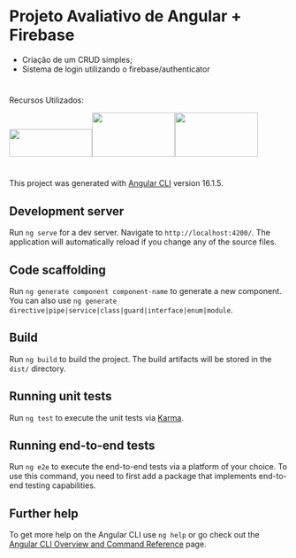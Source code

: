 # Projeto Avaliativo de Angular + Firebase 


- Criação de um CRUD simples;
- Sistema de login utilizando o firebase/authenticator

#

Recursos Utilizados:

<img src="https://upload.wikimedia.org/wikipedia/commons/thumb/c/ca/AngularJS_logo.svg/2560px-AngularJS_logo.svg.png" width="150px" height="50px"><img src="https://cdn.jsdelivr.net/gh/devicons/devicon/icons/nodejs/nodejs-original-wordmark.svg" width="150px" height="80px"/><img src="https://kortkamp.dev/ts_logo.png" width="150px" height="80px">
                

#
This project was generated with [Angular CLI](https://github.com/angular/angular-cli) version 16.1.5.

## Development server

Run `ng serve` for a dev server. Navigate to `http://localhost:4200/`. The application will automatically reload if you change any of the source files.

## Code scaffolding

Run `ng generate component component-name` to generate a new component. You can also use `ng generate directive|pipe|service|class|guard|interface|enum|module`.

## Build

Run `ng build` to build the project. The build artifacts will be stored in the `dist/` directory.

## Running unit tests

Run `ng test` to execute the unit tests via [Karma](https://karma-runner.github.io).

## Running end-to-end tests

Run `ng e2e` to execute the end-to-end tests via a platform of your choice. To use this command, you need to first add a package that implements end-to-end testing capabilities.

## Further help

To get more help on the Angular CLI use `ng help` or go check out the [Angular CLI Overview and Command Reference](https://angular.io/cli) page.
